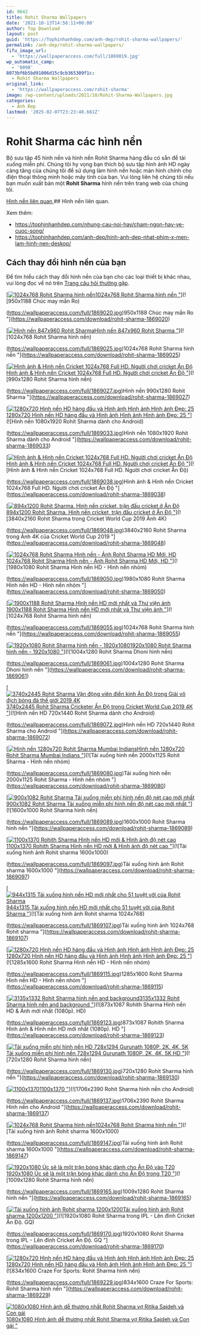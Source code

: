 ```yaml
---
id: 9042
title: Rohit Sharma Wallpapers
date: '2021-10-13T14:56:11+00:00'
author: Top Download
layout: post
guid: 'https://Tophinhanhdep.com/anh-dep/rohit-sharma-wallpapers/'
permalink: /anh-dep/rohit-sharma-wallpapers/
fifu_image_url:
  - 'https://wallpaperaccess.com/full/1869019.jpg'
wp_automatic_camp:
  - '8098'
8073bf6b5bd91006d15c9cb365309f1c:
  - Rohit Sharma Wallpapers
original_link:
  - 'https://wallpaperaccess.com/rohit-sharma'
image: /wp-content/uploads/2021/10/Rohit-Sharma-Wallpapers.jpg
categories:
  - Ảnh Đẹp
lastmod: '2025-02-07T23:23:40.661Z'
---
```

# Rohit Sharma các hình nền

Bộ sưu tập 45 hình nền và hình nền Rohit Sharma hàng đầu có sẵn để tải xuống miễn phí. Chúng tôi hy vọng bạn thích bộ sưu tập hình ảnh HD ngày càng tăng của chúng tôi để sử dụng làm hình nền hoặc màn hình chính cho điện thoại thông minh hoặc máy tính của bạn. Vui lòng liên hệ chúng tôi nếu bạn muốn xuất bản một **Rohit Sharma** hình nền trên trang web của chúng tôi.

[Hình nền liên quan ](#related) ## Hình nền liên quan.

   
 Xem thêm:

   
- <https://tophinhanhdep.com/nhung-cau-noi-hay/cham-ngon-hay-ve-cuoc-song/>
- <https://tophinhanhdep.com/anh-dep/hinh-anh-dep-nhat-phim-x-men-lam-hinh-nen-deskop/>

## Cách thay đổi hình nền của bạn

 Để tìm hiểu cách thay đổi hình nền của bạn cho các loại thiết bị khác nhau, vui lòng đọc về nó trên [Trang câu hỏi thường gặp](https://tophinhanhdep.com/faq/).

  
[[![1024x768 Rohit Sharma hình nền](https://wallpaperaccess.com/full/1869019.jpg)1024x768 Rohit Sharma hình nền "](https://wallpaperaccess.com/download/rohit-sharma-1869019)](![950x1188 Chúc may mắn Ro)

(https://wallpaperaccess.com/full/1869020.jpg)950x1188 Chúc may mắn Ro "](https://wallpaperaccess.com/download/rohit-sharma-1869020)

[[![Hình nền 847x960 Rohit Sharma](https://wallpaperaccess.com/full/1869024.jpg)Hình nền 847x960 Rohit Sharma "](https://wallpaperaccess.com/download/rohit-sharma-1869024)](![1024x768 Rohit Sharma hình nền)

(https://wallpaperaccess.com/full/1869025.jpg)1024x768 Rohit Sharma hình nền "](https://wallpaperaccess.com/download/rohit-sharma-1869025)

[[![Hình ảnh & Hình nền Cricket 1024x768 Full HD.  Người chơi cricket Ấn Độ](https://wallpaperaccess.com/full/1869026.jpg)Hình ảnh &amp; Hình nền Cricket 1024x768 Full HD. Người chơi cricket Ấn Độ "](https://wallpaperaccess.com/download/rohit-sharma-1869026)](![990x1280 Rohit Sharma hình nền)

(https://wallpaperaccess.com/full/1869027.jpg)Hình nền 990x1280 Rohit Sharma "](https://wallpaperaccess.com/download/rohit-sharma-1869027)

[[![1280x720 Hình nền HD hàng đầu và Hình ảnh Hình ảnh Hình ảnh Đẹp: 25](https://wallpaperaccess.com/full/1869029.jpg)1280x720 Hình nền HD hàng đầu và Hình ảnh Hình ảnh Hình ảnh Đẹp: 25 "](https://wallpaperaccess.com/download/rohit-sharma-1869029)](![Hình nền 1080x1920 Rohit Sharma dành cho Android)

(https://wallpaperaccess.com/full/1869033.jpg)Hình nền 1080x1920 Rohit Sharma dành cho Android "](https://wallpaperaccess.com/download/rohit-sharma-1869033)

[[![Hình ảnh & Hình nền Cricket 1024x768 Full HD.  Người chơi cricket Ấn Độ](https://wallpaperaccess.com/full/1869036.jpg)Hình ảnh &amp; Hình nền Cricket 1024x768 Full HD. Người chơi cricket Ấn Độ "](https://wallpaperaccess.com/download/rohit-sharma-1869036)](![Hình ảnh & Hình nền Cricket 1024x768 Full HD.  Người chơi cricket Ấn Độ)

(https://wallpaperaccess.com/full/1869038.jpg)Hình ảnh &amp; Hình nền Cricket 1024x768 Full HD. Người chơi cricket Ấn Độ "](https://wallpaperaccess.com/download/rohit-sharma-1869038)

[[![894x1200 Rohit Sharma.  Hình nền cricket, trận đấu cricket ở Ấn Độ](https://wallpaperaccess.com/full/1869046.png)894x1200 Rohit Sharma. Hình nền cricket, trận đấu cricket ở Ấn Độ "](https://wallpaperaccess.com/download/rohit-sharma-1869046)](![3840x2160 Rohit Sharma trong Cricket World Cup 2019 Ảnh 4K)

(https://wallpaperaccess.com/full/1869048.jpg)3840x2160 Rohit Sharma trong Ảnh 4K của Cricket World Cup 2019 "](https://wallpaperaccess.com/download/rohit-sharma-1869048)

[[![1024x768 Rohit Sharma Hình nền - Ảnh Rohit Sharma HD Mới, HD](https://wallpaperaccess.com/full/1869049.jpg)1024x768 Rohit Sharma Hình nền - Ảnh Rohit Sharma HD Mới, HD "](https://wallpaperaccess.com/download/rohit-sharma-1869049)](![1980x1080 Rohit Sharma Hình nền HD - Hình nền nhóm)

(https://wallpaperaccess.com/full/1869050.jpg)1980x1080 Rohit Sharma Hình nền HD - Hình nền nhóm "](https://wallpaperaccess.com/download/rohit-sharma-1869050)

[[![1900x1188 Rohit Sharma Hình nền HD mới nhất và Thư viện ảnh](https://wallpaperaccess.com/full/1869053.jpg)1900x1188 Rohit Sharma Hình nền HD mới nhất và Thư viện ảnh "](https://wallpaperaccess.com/download/rohit-sharma-1869053)](![1024x768 Rohit Sharma hình nền)

(https://wallpaperaccess.com/full/1869055.jpg)1024x768 Rohit Sharma hình nền "](https://wallpaperaccess.com/download/rohit-sharma-1869055)

[[![1920x1080 Rohit Sharma hình nền - 1920x1080](https://wallpaperaccess.com/full/1869057.jpg)1920x1080 Rohit Sharma hình nền - 1920x1080 "](https://wallpaperaccess.com/download/rohit-sharma-1869057)](![1004x1280 Rohit Sharma Dhoni hình nền)

(https://wallpaperaccess.com/full/1869061.jpg)1004x1280 Rohit Sharma Dhoni hình nền "](https://wallpaperaccess.com/download/rohit-sharma-1869061)

[[![3740x2445 Rohit Sharma Vận động viên điền kinh Ấn Độ trong Giải vô địch bóng đá thế giới 2019 4K](https://wallpaperaccess.com/full/1869063.jpg)3740x2445 Rohit Sharma Cricketer Ấn Độ trong Cricket World Cup 2019 4K "](https://wallpaperaccess.com/download/rohit-sharma-1869063)](![Hình nền HD 720x1440 Rohit Sharma dành cho Android)

(https://wallpaperaccess.com/full/1869072.jpg)Hình nền HD 720x1440 Rohit Sharma cho Android "](https://wallpaperaccess.com/download/rohit-sharma-1869072)

[[![Hình nền 1280x720 Rohit Sharma Mumbai Indians](https://wallpaperaccess.com/full/1869079.jpg)Hình nền 1280x720 Rohit Sharma Mumbai Indians "](https://wallpaperaccess.com/download/rohit-sharma-1869079)](![Tải xuống hình nền 2000x1125 Rohit Sharma - Hình nền nhóm)

(https://wallpaperaccess.com/full/1869080.jpg)Tải xuống hình nền 2000x1125 Rohit Sharma - Hình nền nhóm "](https://wallpaperaccess.com/download/rohit-sharma-1869080)

[[![900x1082 Rohit Sharma Tải xuống miễn phí hình nền độ nét cao mới nhất](https://wallpaperaccess.com/full/1869085.jpg)900x1082 Rohit Sharma Tải xuống miễn phí hình nền độ nét cao mới nhất "](https://wallpaperaccess.com/download/rohit-sharma-1869085)](![1600x1000 Rohit Sharma hình nền)

(https://wallpaperaccess.com/full/1869089.jpg)1600x1000 Rohit Sharma hình nền "](https://wallpaperaccess.com/download/rohit-sharma-1869089)

[[![1100x1370 Rohith Sharma Hình nền HD mới & Hình ảnh độ nét cao](https://wallpaperaccess.com/full/1869090.jpg)1100x1370 Rohith Sharma Hình nền HD mới &amp; Hình ảnh độ nét cao "](https://wallpaperaccess.com/download/rohit-sharma-1869090)](![Tải xuống hình ảnh Rohit sharma 1600x1000)

(https://wallpaperaccess.com/full/1869097.jpg)Tải xuống hình ảnh Rohit sharma 1600x1000 "](https://wallpaperaccess.com/download/rohit-sharma-1869097)

[[![944x1315 Tải xuống hình nền HD mới nhất cho 51 tuyệt vời của Rohit Sharma](https://wallpaperaccess.com/full/1869103.jpg)944x1315 Tải xuống hình nền HD mới nhất cho 51 tuyệt vời của Rohit Sharma "](https://wallpaperaccess.com/download/rohit-sharma-1869103)](![Tải xuống hình ảnh Rohit sharma 1024x768)

(https://wallpaperaccess.com/full/1869107.jpg)Tải xuống hình ảnh 1024x768 Rohit sharma "](https://wallpaperaccess.com/download/rohit-sharma-1869107)

[[![1280x720 Hình nền HD hàng đầu và Hình ảnh Hình ảnh Hình ảnh Đẹp: 25](https://wallpaperaccess.com/full/1869111.jpg)1280x720 Hình nền HD hàng đầu và Hình ảnh Hình ảnh Hình ảnh Đẹp: 25 "](https://wallpaperaccess.com/download/rohit-sharma-1869111)](![1285x1600 Rohit Sharma Hình nền HD - Hình nền nhóm)

(https://wallpaperaccess.com/full/1869115.jpg)1285x1600 Rohit Sharma Hình nền HD - Hình nền nhóm "](https://wallpaperaccess.com/download/rohit-sharma-1869115)

[[![3135x1332 Rohit Sharma hình nền and background](https://wallpaperaccess.com/full/1869116.jpg)3135x1332 Rohit Sharma hình nền and background "](https://wallpaperaccess.com/download/rohit-sharma-1869116)](![873x1087 Rohith Sharma Hình nền HD & Ảnh mới nhất (1080p).  HD)

(https://wallpaperaccess.com/full/1869123.jpg)873x1087 Rohith Sharma Hình ảnh &amp; Hình nền HD mới nhất (1080p). HD "](https://wallpaperaccess.com/download/rohit-sharma-1869123)

[[![Tải xuống miễn phí hình nền HD 728x1294 Gurunath 1080P, 2K, 4K, 5K](https://wallpaperaccess.com/full/1869127.jpg)Tải xuống miễn phí hình nền 728x1294 Gurunath 1080P, 2K, 4K, 5K HD "](https://wallpaperaccess.com/download/rohit-sharma-1869127)](![720x1280 Rohit Sharma hình nền)

(https://wallpaperaccess.com/full/1869130.jpg)720x1280 Rohit Sharma hình nền "](https://wallpaperaccess.com/download/rohit-sharma-1869130)

[[![1100x1370 ](https://wallpaperaccess.com/full/1869132.jpg)1100x1370 "](https://wallpaperaccess.com/download/rohit-sharma-1869132)](![1706x2390 Rohit Sharma hình nền cho Android)

(https://wallpaperaccess.com/full/1869137.jpg)1706x2390 Rohit Sharma Hình nền cho Android "](https://wallpaperaccess.com/download/rohit-sharma-1869137)

[[![1024x768 Rohit Sharma hình nền](https://wallpaperaccess.com/full/1869145.jpg)1024x768 Rohit Sharma hình nền "](https://wallpaperaccess.com/download/rohit-sharma-1869145)](![Tải xuống hình ảnh Rohit sharma 1600x1000)

(https://wallpaperaccess.com/full/1869147.jpg)Tải xuống hình ảnh Rohit sharma 1600x1000 "](https://wallpaperaccess.com/download/rohit-sharma-1869147)

[[![1920x1080 Úc sẽ là một trận bóng khác dành cho Ấn Độ vào T20](https://wallpaperaccess.com/full/1869149.jpg)1920x1080 Úc sẽ là một trận bóng khác dành cho Ấn Độ trong T20 "](https://wallpaperaccess.com/download/rohit-sharma-1869149)](![1009x1280 Rohit Sharma hình nền)

(https://wallpaperaccess.com/full/1869165.jpg)1009x1280 Rohit Sharma hình nền "](https://wallpaperaccess.com/download/rohit-sharma-1869165)

[[![Tải xuống hình ảnh Rohit sharma 1200x1200](https://wallpaperaccess.com/full/1869167.jpg)Tải xuống hình ảnh Rohit sharma 1200x1200 "](https://wallpaperaccess.com/download/rohit-sharma-1869167)](![1920x1080 Rohit Sharma trong IPL - Lên đỉnh Cricket Ấn Độ.  GQ)

(https://wallpaperaccess.com/full/1869170.jpg)1920x1080 Rohit Sharma trong IPL - Lên đỉnh Cricket Ấn Độ. GQ "](https://wallpaperaccess.com/download/rohit-sharma-1869170)

[[![1280x720 Hình nền HD hàng đầu và Hình ảnh Hình ảnh Hình ảnh Đẹp: 25](https://wallpaperaccess.com/full/1869228.jpg)1280x720 Hình nền HD hàng đầu và Hình ảnh Hình ảnh Hình ảnh Đẹp: 25 "](https://wallpaperaccess.com/download/rohit-sharma-1869228)](![834x1600 Craze For Sports: Rohit Sharma hình nền)

(https://wallpaperaccess.com/full/1869229.jpg)834x1600 Craze For Sports: Rohit Sharma hình nền "](https://wallpaperaccess.com/download/rohit-sharma-1869229)

[![1080x1080 Hình ảnh dễ thương nhất Rohit Sharma vợ Ritika Sajdeh và Con gái](https://wallpaperaccess.com/full/1869231.jpg)1080x1080 Hình ảnh dễ thương nhất Rohit Sharma vợ Ritika Sajdeh và Con gái "](https://wallpaperaccess.com/download/rohit-sharma-1869231)
